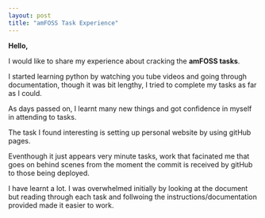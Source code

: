 ```yaml
---
layout: post
title: "amFOSS Task Experience"
---
```


**Hello,** 

I would like to share my experience about cracking the **amFOSS tasks**.

I started learning python by watching you tube videos and going through documentation, though it was bit lengthy, I tried to complete my tasks as far as I could.

As days passed on, I learnt many new things and got confidence in myself in attending to tasks.

The task I found interesting is setting up personal website by using gitHub pages.

Eventhough it just appears very minute tasks, work that facinated me that goes on behind scenes from the moment the commit is received by gitHub to those being deployed.

I have learnt a lot. I was overwhelmed initially by looking at the document but reading through each task and follwoing the instructions/documentation provided made it easier to work.




